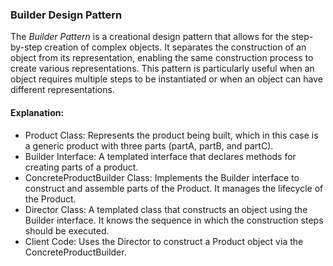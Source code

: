 ### Builder Design Pattern

The *Builder Pattern* is a creational design pattern that allows for the step-by-step creation of complex objects. It separates the construction of an object from its representation, enabling the same construction process to create various representations. This pattern is particularly useful when an object requires multiple steps to be instantiated or when an object can have different representations.

#### Explanation:
- Product Class: Represents the product being built, which in this case is a generic product with three parts (partA, partB, and partC).
- Builder Interface: A templated interface that declares methods for creating parts of a product.
- ConcreteProductBuilder Class: Implements the Builder interface to construct and assemble parts of the Product. It manages the lifecycle of the Product.
- Director Class: A templated class that constructs an object using the Builder interface. It knows the sequence in which the construction steps should be executed.
- Client Code: Uses the Director to construct a Product object via the ConcreteProductBuilder.
